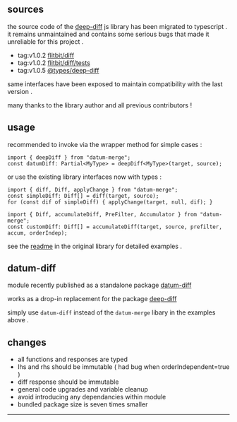 ## sources

the source code of the [deep-diff](https://github.com/flitbit/diff) js library has been migrated to typescript .
it remains unmaintained and contains some serious bugs that made it unreliable for this project . 

* tag:v1.0.2 [flitbit/diff](https://github.com/flitbit/diff/blob/master/index.js)
* tag:v1.0.2 [flitbit/diff/tests](https://github.com/flitbit/diff/blob/master/test/tests.js) 
* tag:v1.0.5 [@types/deep-diff](https://github.com/DefinitelyTyped/DefinitelyTyped/blob/master/types/deep-diff/index.d.ts)

same interfaces have been exposed to maintain compatibility with the last version .

many thanks to the library author and all previous contributors !

## usage

recommended to invoke via the wrapper method for simple cases :
```
import { deepDiff } from "datum-merge";
const datumDiff: Partial<MyType> = deepDiff<MyType>(target, source);
```

or use the existing library interfaces now with types : 
```
import { diff, Diff, applyChange } from "datum-merge";
const simpleDiff: Diff[] = diff(target, source);
for (const dif of simpleDiff) { applyChange(target, null, dif); }

import { Diff, accumulateDiff, PreFilter, Accumulator } from "datum-merge";
const customDiff: Diff[] = accumulateDiff(target, source, prefilter, accum, orderIndep);
```

see the [readme](https://github.com/flitbit/diff/blob/master/Readme.md#api-documentation) in the original library for detailed examples .

## datum-diff

module recently published as a standalone package [datum-diff](https://www.npmjs.com/package/datum-diff)

works as a drop-in replacement for the package [deep-diff](https://www.npmjs.com/package/deep-diff)

simply use `datum-diff` instead of the `datum-merge` libary in the examples above .

## changes

* all functions and responses are typed
* lhs and rhs should be immutable ( had bug when orderIndependent=true )
* diff response should be immutable
* general code upgrades and variable cleanup
* avoid introducing any dependancies within module
* bundled package size is seven times smaller

---
